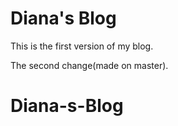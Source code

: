 Diana's Blog
============

This is the first version of my blog.

The second change(made on master).

# Diana-s-Blog
